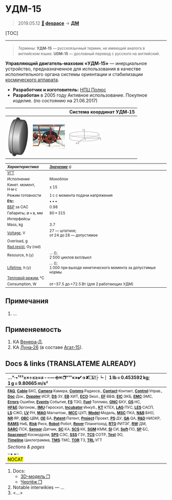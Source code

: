 # УДМ-15
> 2019.05.12 **[🚀](../index/index.md) [despace](index.md)** → **[ДМ](rw.md)**

[TOC]

---

> <small>*Термины:* **УДМ‑15** — русскоязычный термин, не имеющий аналога в английском языке. **UDM‑15** — дословный перевод с русского на английский.</small>

**Управляющий двигатель‑маховик «УДМ‑15»** — инерциальное устройство, предназначенное для использования в качестве исполнительного органа системы ориентации и стабилизации [космического аппарата](sc.md).

   - **Разработчик и изготовитель:** [НПЦ Полюс](zz_polus_tomsk.md)
   - **Разработан** в 2005 году Активное использование. Покупное изделие. (по состоянию на 21.06.2017)

|  |  |  Система координат УДМ‑15  |
|:--|:--|:--|
| [![ ❐](f/rw/a/agat_25_udm-15_pic002.png)](f/rw/a/agat_25_udm-15_pic002.png)  | [![](f/rw/a/agat_25_udm-15_pic003_thumb.jpg)](f/rw/a/agat_25_udm-15_pic003.jpg)  | [![](f/rw/a/agat_25_udm-15_pic001_thumb.jpg)](f/rw/a/agat_25_udm-15_pic001.png)  |

<small>

|*Характеристика*|*[Значение](si.md) <small>()</small>*|
|:--|:--|
|[УГТ](trl.md)|    |
|Исполнение| Моноблок  |
|Кинет. момент, Н·м·с|± 15  |
|Режим готовности| 1 с с момента подачи напряжения  |
|**Etc:**|• • •|
|[ВБР](rams.md) за САС| 0.98  |
| Габариты, ∅ × в, мм  |80 × 315  |
|Интерфейсы|   |
|Mass, kg| 3.7  |
|[Voltage](voltage.md), V| 27 — штатное;<br> от 24 до 28 — допустимое  |
|Overload, g|   |
|[Rad.resist](ion_rad.md), Gy (rad)|     |
|Resource, h (y)| … ();<br> 2 500 циклов вкл/выкл  |
|[Lifetime](lifetime.md), h (y)| … ();<br> 1 000 при выходе кинетического момента за допустимые нормы  |
|[Тепловой режим](tcs.md), ℃|   |
|Consumption, W| от –37.5 до +72.5 Вт (для 2 работающих УДМ)  |

</small>



<p style="page-break-after:always"> </p>

## Примечания
   1. …



## Применяемость
   1. КА [Венера‑Д](венера‑д.md).
   1. КА [Луна‑26](луна_26.md) (в составе [Агат‑15](agat_15.md)).





<p style="page-break-after:always"> </p>

## Docs & links (TRANSLATEME ALREADY)
|…°·•¹²³±×÷≤≥≈≠ ‑ −— ⎆✉ ❐“”’«»✔→✘☐☑├┕┆ 1 lb = 0.453592 kg; 1 g = 9.80665 m/s²|
|:--|
|<small>**[FAQ](faq.md)**, **[Cable](cable.md)**·БКС, **[Camera](camera.md)**·Камера, **[Comms](comms.md)**·Радиосв., **[Contact](contact.md)**·Контакт, **[Control](control.md)**·Управ., **[Doc](doc.md)**·Док., **[Doppler](doppler.md)**·ИСР, **[DS](ds.md)**·ЗУ, **[EB](eb.md)**·ХИТ, **[ECO](ecology.md)**·Экол., **[EF](ef.md)**·ВВФ, **[ElC](elc.md)**·ЭКБ, **[EMC](emc.md)**·ЭМС, **[Errors](error.md)**·Ошибки, **[Events](event.md)**·События, **[FS](fs.md)**·ТЭО, **[Fuel](fuel.md)**·Топливо, **[GNC](gnc.md)**·БКУ, **[GS](scs.md)**·НС, **[HF&E](hfe.md)**·Эргоном., **[IMU](imu.md)**·Гироскоп, **[Incubator](incubator.md)**·Инкуб., **[KT](kt.md)**·КТЕХ, **[LAG](lag.md)**·ПУC, **[LES](les.md)**·САСП, **[LS](ls.md)**·СЖО, **[LV](lv.md)**·РН, **[MAG](mag.md)**·Магнитом., **[MCC](mcc.md)**·ЦУП, **[Model](model.md)**·Модель, **[MSC](sc.md)**·ПКА, **[N&B](nnb.md)**·БНО, **[NR](nr.md)**·ЯР, **[OBC](obc.md)**·ЦВМ, **[OE](oe.md)**·БА, **[Patent](патент.md)**·Патент, **[Project](project.md)**·Проект, **[PS](ps.md)**·ДУ, **[QA](quality.md)**·QA, **[R&D](rnd.md)**·НИОКР, **[RAMS](rams.md)**·НиБ, **[Risk](risk.md)**·Риск, **[Robot](robotics.md)**·Робот, **[Rover](rover.md)**·Планетоход, **[RTG](rtg.md)**·РИТЭГ, **[RW](rw.md)**·ДМ, **[SARC](sarc.md)**·ПСК, **[Sensor](sensor.md)**·Датчик, **[SC](sc.md)**·КА, **[SCS](scs.md)**·КК, **[SGM](sgm.md)**·КММ, **[SI](si.md)**·СИ, **[Soft](soft.md)**·ПО, **[SP](sp.md)**·БС, **[Spaceport](spaceport.md)**·Космодром, **[SPS](sps.md)**·СЭС, **[SSS](sss.md)**·ГЗУ, **[TCS](tcs.md)**·СОТР, **[Test](test.md)**·ЭО, **[Timeline](timeline.md)**·Циклограмма, **[TMS](tms.md)**·ТМС, **[TOR](tor.md)**·ТЗ, **[TRL](trl.md)**·УГТ</small>|
|*Sections & pages*|
|**··• [](.md) •··**<br> <mark>NOCAT</mark> |

   1. Docs:
      - [3D-модель ❐](f/rw/a/agat_25_udm-15-0.15_3d_2017.7z)
      - [Чертёж ❐](f/rw/a/agat_25_udm-15-0.15_sketch_2016.djvu)
   1. Notable interwikies — …
   1. <…>
